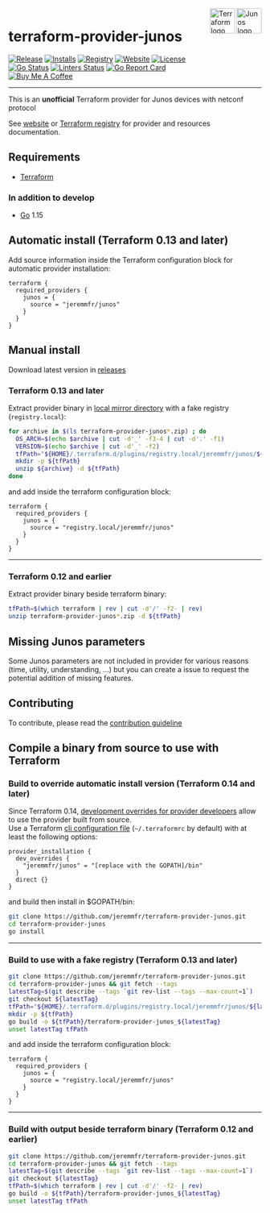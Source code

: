 <!-- markdownlint-disable-file MD013 MD033 MD041 -->
<div>
<img src="https://www.juniper.net/assets/img/products/junos-os.png" alt="Junos logo" title="Junos" align="right" height="50" />
<img src="https://cdn.rawgit.com/hashicorp/terraform-website/master/content/source/assets/images/product-icons/terraform-icon-color.svg" alt="Terraform logo" title="Terraform" align="right" height="50" />
</div>

# terraform-provider-junos

<!-- markdownlint-disable -->
[![Release](https://img.shields.io/github/v/release/jeremmfr/terraform-provider-junos)](https://github.com/jeremmfr/terraform-provider-junos/releases)
[![Installs](https://img.shields.io/badge/dynamic/json?logo=terraform&label=installs&query=$.data.attributes.downloads&url=https%3A%2F%2Fregistry.terraform.io%2Fv2%2Fproviders%2F713)](https://registry.terraform.io/providers/jeremmfr/junos)
[![Registry](https://img.shields.io/badge/registry-doc%40latest-lightgrey?logo=terraform)](https://registry.terraform.io/providers/jeremmfr/junos/latest/docs)
[![Website](https://img.shields.io/badge/website-doc%40latest-lightgrey)](https://terraform-provider-junos.jeremm.fr/)
[![License](https://img.shields.io/badge/license-MIT-blue.svg)](https://github.com/jeremmfr/terraform-provider-junos/blob/main/LICENSE)  
[![Go Status](https://github.com/jeremmfr/terraform-provider-junos/actions/workflows/go.yml/badge.svg)](https://github.com/jeremmfr/terraform-provider-junos/actions/workflows/go.yml)
[![Linters Status](https://github.com/jeremmfr/terraform-provider-junos/actions/workflows/linters.yml/badge.svg)](https://github.com/jeremmfr/terraform-provider-junos/actions/workflows/linters.yml)
[![Go Report Card](https://goreportcard.com/badge/github.com/jeremmfr/terraform-provider-junos)](https://goreportcard.com/report/github.com/jeremmfr/terraform-provider-junos)  
[![Buy Me A Coffee](https://img.shields.io/badge/buy%20me%20a%20coffee-donate-yellow.svg)](https://www.buymeacoffee.com/jeremmfr)
<!-- markdownlint-restore -->

---

This is an **unofficial** Terraform provider for Junos devices with netconf protocol

See [website](https://terraform-provider-junos.jeremm.fr/) or
[Terraform registry](https://registry.terraform.io/providers/jeremmfr/junos)
for provider and resources documentation.

## Requirements

- [Terraform](https://www.terraform.io/downloads.html)

### In addition to develop

- [Go](https://golang.org/doc/install) 1.15

## Automatic install (Terraform 0.13 and later)

Add source information inside the Terraform configuration block for automatic provider installation:

```hcl
terraform {
  required_providers {
    junos = {
      source = "jeremmfr/junos"
    }
  }
}
```

## Manual install

Download latest version in [releases](https://github.com/jeremmfr/terraform-provider-junos/releases)

### Terraform 0.13 and later

Extract provider binary in [local mirror directory](https://www.terraform.io/docs/cli/config/config-file.html#implied-local-mirror-directories) with a fake registry (`registry.local`):

```bash
for archive in $(ls terraform-provider-junos*.zip) ; do
  OS_ARCH=$(echo $archive | cut -d'_' -f3-4 | cut -d'.' -f1)
  VERSION=$(echo $archive | cut -d'_' -f2)
  tfPath="${HOME}/.terraform.d/plugins/registry.local/jeremmfr/junos/${VERSION}/${OS_ARCH}/"
  mkdir -p ${tfPath}
  unzip ${archive} -d ${tfPath}
done
```

and add inside the terraform configuration block:

```hcl
terraform {
  required_providers {
    junos = {
      source = "registry.local/jeremmfr/junos"
    }
  }
}
```

---

### Terraform 0.12 and earlier

Extract provider binary beside terraform binary:

```bash
tfPath=$(which terraform | rev | cut -d'/' -f2- | rev)
unzip terraform-provider-junos*.zip -d ${tfPath}
```

## Missing Junos parameters

Some Junos parameters are not included in provider for various reasons (time, utility, understanding, ...) but you can create a issue to request the potential addition of missing features.

## Contributing

To contribute, please read the [contribution guideline](.github/CONTRIBUTING.md)

## Compile a binary from source to use with Terraform

### Build to override automatic install version (Terraform 0.14 and later)

Since Terraform 0.14, [development overrides for provider developers](https://www.terraform.io/docs/cli/config/config-file.html#development-overrides-for-provider-developers) allow to use the provider built from source.  
Use a Terraform [cli configuration file](https://www.terraform.io/docs/cli/config/config-file.html) (`~/.terraformrc` by default) with at least the following options:

```hcl
provider_installation {
  dev_overrides {
    "jeremmfr/junos" = "[replace with the GOPATH]/bin"
  }
  direct {}
}
```

and build then install in $GOPATH/bin:

```bash
git clone https://github.com/jeremmfr/terraform-provider-junos.git
cd terraform-provider-junos
go install
```

---

### Build to use with a fake registry (Terraform 0.13 and later)

```bash
git clone https://github.com/jeremmfr/terraform-provider-junos.git
cd terraform-provider-junos && git fetch --tags
latestTag=$(git describe --tags `git rev-list --tags --max-count=1`)
git checkout ${latestTag}
tfPath="${HOME}/.terraform.d/plugins/registry.local/jeremmfr/junos/${latestTag:1}/$(go env GOOS)_$(go env GOARCH)/"
mkdir -p ${tfPath}
go build -o ${tfPath}/terraform-provider-junos_${latestTag}
unset latestTag tfPath
```

and add inside the terraform configuration block:

```hcl
terraform {
  required_providers {
    junos = {
      source = "registry.local/jeremmfr/junos"
    }
  }
}
```

---

### Build with output beside terraform binary (Terraform 0.12 and earlier)

```bash
git clone https://github.com/jeremmfr/terraform-provider-junos.git
cd terraform-provider-junos && git fetch --tags
latestTag=$(git describe --tags `git rev-list --tags --max-count=1`)
git checkout ${latestTag}
tfPath=$(which terraform | rev | cut -d'/' -f2- | rev)
go build -o ${tfPath}/terraform-provider-junos_${latestTag}
unset latestTag tfPath
```
